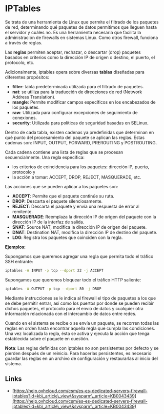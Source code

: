 # IPTables

Se trata de una herramienta de Linux que permite el filtrado de los paquetes de red, determinando qué paquetes de datos permitimos que lleguen hasta el servidor y cuáles no. Es una herramienta  necesaria que facilita la administración de firewalls en sistemas Linux. Como otros firewall,  funciona a través de reglas.&#x20;

Las **reglas** permiten aceptar, rechazar, o descartar (drop) paquetes basados en criterios como la dirección IP de origen o destino, el puerto, el protocolo, etc.

Adicionalmente, iptables opera sobre diversas **tablas** diseñadas para diferentes propósitos:

* **filter**: tabla predeterminada utilizada para el filtrado de paquetes.
* **nat**: se utiliza para la traducción de direcciones de red (Network Address Translation).
* **mangle**: Permite modificar campos específicos en los encabezados de los paquetes.
* **raw**: Utilizada para configurar excepciones de seguimiento de conexiones.
* **security**: Utilizada para políticas de seguridad basadas en SELinux.

Dentro de cada tabla, existen cadenas ya predefinidas que determinan en qué punto del procesamiento del paquete se aplican las reglas. Estas cadenas son: INPUT, OUTPUT, FORWARD, PREROUTING y POSTROUTING.&#x20;

Cada cadena contiene una lista de reglas que se procesan secuencialmente. Una regla especifica:&#x20;

* los criterios de coincidencia para los paquetes:  dirección IP, puerto, protocolo y&#x20;
* la acción a tomar: ACCEPT, DROP, REJECT, MASQUERADE, etc.

Las acciones que se pueden aplicar a los paquetes son:

* **ACCEPT**: Permite que el paquete continúe su ruta.
* **DROP**: Descarta el paquete silenciosamente.
* **REJECT**: Descarta el paquete y envía una respuesta de error al remitente.
* **MASQUERADE**: Reemplaza la dirección IP de origen del paquete con la dirección IP de la interfaz de salida.
* **SNAT**: Source NAT, modifica la dirección IP de origen del paquete.
* **DNAT**: Destination NAT, modifica la dirección IP de destino del paquete.
* **LOG**: Registra los paquetes que coinciden con la regla.

**Ejemplos**:

Supongamos que queremos agregar una regla que permita todo el tráfico SSH entrante:

```bash
iptables -A INPUT -p tcp --dport 22 -j ACCEPT
```

Supongamos que queremos bloquear todo el tráfico HTTP saliente:

```bash
iptables -A OUTPUT -p tcp --dport 80 -j DROP
```

Mediante  instrucciones se le indica al firewall el tipo de paquetes a los que se debe permitir entrar, así como los puertos por donde se pueden recibir dichos paquetes, el protocolo para el envío de datos y cualquier otra información relacionada con el intercambio de datos entre redes.&#x20;

Cuando en el sistema se recibe o se envía un paquete, se recorren todas las  reglas en orden hasta encontrar aquella regla que cumpla las condiciones. Una vez localizada la regla, ésta se activa y ejecuta la acción que tenga establecida sobre el paquete en cuestión.

**Nota**: Las reglas definidas con iptables no son persistentes por defecto y se pierden después de un reinicio. Para hacerlas persistentes, es necesario guardar las reglas en un archivo de configuración y restaurarlas al inicio del sistema.



## Links

* [https://help.ovhcloud.com/csm/es-es-dedicated-servers-firewall-iptables?id=kb\_article\_view\&sysparm\_article=KB0043439](https://help.ovhcloud.com/csm/es-es-dedicated-servers-firewall-iptables?id=kb\_article\_view\&sysparm\_article=KB0043439)

